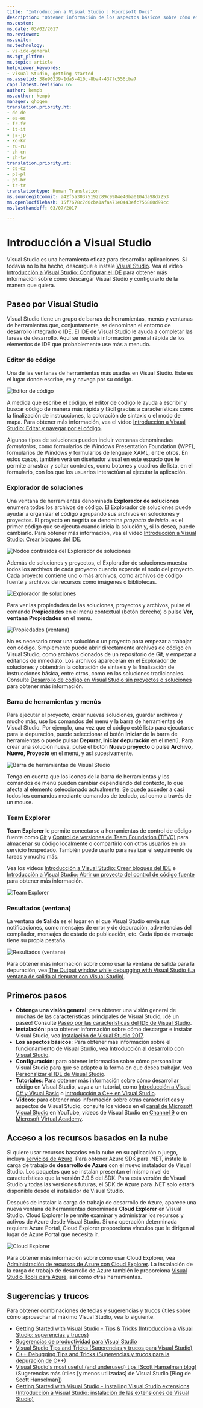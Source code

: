 ```yaml
---
title: "Introducción a Visual Studio | Microsoft Docs"
description: "Obtener información de los aspectos básicos sobre cómo empezar a usar Visual Studio"
ms.custom: 
ms.date: 03/02/2017
ms.reviewer: 
ms.suite: 
ms.technology:
- vs-ide-general
ms.tgt_pltfrm: 
ms.topic: article
helpviewer_keywords:
- Visual Studio, getting started
ms.assetid: 38e90339-1da5-410c-8ba4-437fc556cba7
caps.latest.revision: 65
author: kempb
ms.author: kempb
manager: ghogen
translation.priority.ht:
- de-de
- es-es
- fr-fr
- it-it
- ja-jp
- ko-kr
- ru-ru
- zh-cn
- zh-tw
translation.priority.mt:
- cs-cz
- pl-pl
- pt-br
- tr-tr
translationtype: Human Translation
ms.sourcegitcommit: a42f5a30375192c89c9984e40ba0104da98d7253
ms.openlocfilehash: 15f7678c7d0cba1afaa71e0443efc756880d99cc
ms.lasthandoff: 03/07/2017

---
```

# <a name="get-started-with-visual-studio"></a>Introducción a Visual Studio

Visual Studio es una herramienta eficaz para desarrollar aplicaciones. Si todavía no lo ha hecho, descargue e instale [Visual Studio](https://www.visualstudio.com/vs/). Vea el vídeo [Introducción a Visual Studio: Configurar el IDE](https://www.youtube.com/watch?v=xLCedknQkN0&list=PLReL099Y5nRfw6VNvzMkv0sabT2crbSpK&index=1) para obtener más información sobre cómo descargar Visual Studio y configurarlo de la manera que quiera.

## <a name="visual-studio-tour"></a>Paseo por Visual Studio
Visual Studio tiene un grupo de barras de herramientas, menús y ventanas de herramientas que, conjuntamente, se denominan el entorno de desarrollo integrado o IDE. El IDE de Visual Studio le ayuda a completar las tareas de desarrollo. Aquí se muestra información general rápida de los elementos de IDE que probablemente use más a menudo.

### <a name="code-editor"></a>Editor de código
Una de las ventanas de herramientas más usadas en Visual Studio. Este es el lugar donde escribe, ve y navega por su código.

![Editor de código](../ide/media/VSIDE_CodeWindow.png)

A medida que escribe el código, el editor de código le ayuda a escribir y buscar código de manera más rápida y fácil gracias a características como la finalización de instrucciones, la coloración de sintaxis o el modo de mapa. Para obtener más información, vea el vídeo [Introducción a Visual Studio: Editar y navegar por el código](https://www.youtube.com/watch?v=4glwwioCVjA&list=PLReL099Y5nRfw6VNvzMkv0sabT2crbSpK&index=5).

Algunos tipos de soluciones pueden incluir ventanas denominadas *formularios*, como formularios de Windows Presentation Foundation (WPF), formularios de Windows y formularios de lenguaje XAML, entre otros. En estos casos, también verá un diseñador visual en este espacio que le permite arrastrar y soltar controles, como botones y cuadros de lista, en el formulario, con los que los usuarios interactúan al ejecutar la aplicación.

### <a name="solution-explorer"></a>Explorador de soluciones

Una ventana de herramientas denominada **Explorador de soluciones** enumera todos los archivos de código. El Explorador de soluciones puede ayudar a organizar el código agrupando sus archivos en soluciones y proyectos. El proyecto en negrita se denomina *proyecto de inicio*. es el primer código que se ejecuta cuando inicia la solución y, si lo desea, puede cambiarlo. Para obtener más información, vea el vídeo [Introducción a Visual Studio: Crear bloques del IDE](https://www.youtube.com/watch?v=JHc3_gsCmZg&index=2&list=PLReL099Y5nRfw6VNvzMkv0sabT2crbSpK).

![Nodos contraídos del Explorador de soluciones](../ide/media/VSIDE_SolutionExplorer2_callouts.png)

 Además de soluciones y proyectos, el Explorador de soluciones muestra todos los archivos de cada proyecto cuando expande el nodo del proyecto. Cada proyecto contiene uno o más archivos, como archivos de código fuente y archivos de recursos como imágenes o bibliotecas.

![Explorador de soluciones](../ide/media/VSIDE_SolutionExplorer3.png)

Para ver las propiedades de las soluciones, proyectos y archivos, pulse el comando **Propiedades** en el menú contextual (botón derecho) o pulse **Ver, ventana Propiedades** en el menú.

![Propiedades (ventana)](../ide/media/VSIDE_SolutionExplorer4.png)

No es necesario crear una solución o un proyecto para empezar a trabajar con código. Simplemente puede abrir directamente archivos de código en Visual Studio, como archivos clonados de un repositorio de Git, y empezar a editarlos de inmediato. Los archivos aparecerán en el Explorador de soluciones y obtendrán la coloración de sintaxis y la finalización de instrucciones básica, entre otros, como en las soluciones tradicionales. Consulte [Desarrollo de código en Visual Studio sin proyectos o soluciones](../ide/develop-code-in-visual-studio-without-projects-or-solutions.md) para obtener más información.

### <a name="toolbar-and-menus"></a>Barra de herramientas y menús
Para ejecutar el proyecto, crear nuevas soluciones, guardar archivos y mucho más, use los comandos del menú y la barra de herramientas de Visual Studio. Por ejemplo, una vez que el código esté listo para ejecutarse para la depuración, puede seleccionar el botón **Iniciar** de la barra de herramientas o puede pulsar **Depurar, Iniciar depuración** en el menú. Para crear una solución nueva, pulse el botón **Nuevo proyecto** o pulse **Archivo, Nuevo, Proyecto** en el menú, y así sucesivamente.

![Barra de herramientas de Visual Studio](../ide/media/VSIDE_SolutionExplorer5_callouts.png)

Tenga en cuenta que los iconos de la barra de herramientas y los comandos de menú pueden cambiar dependiendo del contexto, lo que afecta al elemento seleccionado actualmente. Se puede acceder a casi todos los comandos mediante comandos de teclado, así como a través de un mouse.

### <a name="team-explorer"></a>Team Explorer
**Team Explorer** le permite conectarse a herramientas de control de código fuente como [Git](https://git-scm.com/) y [Control de versiones de Team Foundation (TFVC)](https://www.visualstudio.com/en-us/docs/tfvc/overview) para almacenar su código localmente o compartirlo con otros usuarios en un servicio hospedado. También puede usarlo para realizar el seguimiento de tareas y mucho más.

Vea los vídeos [Introducción a Visual Studio: Crear bloques del IDE](https://www.youtube.com/watch?v=JHc3_gsCmZg&index=2&list=PLReL099Y5nRfw6VNvzMkv0sabT2crbSpK) e [Introducción a Visual Studio: Abrir un proyecto del control de código fuente](https://www.youtube.com/watch?v=pc9vX_4RGV4&list=PLReL099Y5nRfw6VNvzMkv0sabT2crbSpK&index=3) para obtener más información.

![Team Explorer](../ide/media/TeamExplorer.png)

### <a name="output-window"></a>Resultados (ventana)
La ventana de **Salida** es el lugar en el que Visual Studio envía sus notificaciones, como mensajes de error y de depuración, advertencias del compilador, mensajes de estado de publicación, etc. Cada tipo de mensaje tiene su propia pestaña.

![Resultados (ventana)](../ide/media/VSIDE_OutputWindow.png)

Para obtener más información sobre cómo usar la ventana de salida para la depuración, vea [The Output window while debugging with Visual Studio (La ventana de salida al depurar con Visual Studio)](https://blogs.msdn.microsoft.com/visualstudioalm/2015/02/09/the-output-window-while-debugging-with-visual-studio/).

## <a name="first-steps"></a>Primeros pasos
- **Obtenga una visión general**: para obtener una visión general de muchas de las características principales de Visual Studio, ¡dé un paseo! Consulte [Paseo por las características del IDE de Visual Studio](../ide/visual-studio-ide.md).
- **Instalación**: para obtener información sobre cómo descargar e instalar Visual Studio, vea [Instalación de Visual Studio 2017](../install/install-visual-studio.md).
- **Los aspectos básicos**: Para obtener más información sobre el funcionamiento de Visual Studio, vea [Introducción al desarrollo con Visual Studio](../ide/get-started-developing-with-visual-studio.md).
- **Configuración**: para obtener información sobre cómo personalizar Visual Studio para que se adapte a la forma en que desea trabajar. Vea [Personalizar el IDE de Visual Studio](../ide/personalizing-the-visual-studio-ide.md).
- **Tutoriales**: Para obtener más información sobre cómo desarrollar código en Visual Studio, vaya a un tutorial, como [Introducción a Visual C# y Visual Basic](../ide/getting-started-with-visual-csharp-and-visual-basic.md) o [Introducción a C++ en Visual Studio](../ide/getting-started-with-cpp-in-visual-studio.md).
- **Vídeos**: para obtener más información sobre otras características y aspectos de Visual Studio, consulte los vídeos en el [canal de Microsoft Visual Studio](https://www.youtube.com/user/VisualStudio/videos) en YouTube, vídeos de Visual Studio en [Channel 9](https://channel9.msdn.com/Tags/visual+studio) o en [Microsoft Virtual Academy](https://mva.microsoft.com/product-training/visual-studio-courses#!jobf=Developer).

## <a name="access-cloud-based-resources"></a>Acceso a los recursos basados en la nube

Si quiere usar recursos basados en la nube en su aplicación o juego, incluya [servicios de Azure](https://azure.microsoft.com/en-us/services/). Para obtener Azure SDK para .NET, instale la carga de trabajo de **desarrollo de Azure** con el nuevo instalador de Visual Studio. Los paquetes que se instalan presentan el mismo nivel de características que la versión 2.9.5 del SDK. Para esta versión de Visual Studio y todas las versiones futuras, el SDK de Azure para .NET solo estará disponible desde el instalador de Visual Studio.

Después de instalar la carga de trabajo de desarrollo de Azure, aparece una nueva ventana de herramientas denominada **Cloud Explorer** en Visual Studio. Cloud Explorer le permite examinar y administrar los recursos y activos de Azure desde Visual Studio. Si una operación determinada requiere Azure Portal, Cloud Explorer proporciona vínculos que le dirigen al lugar de Azure Portal que necesita ir.

![Cloud Explorer](../ide/media/VSIDE_CloudExplorer.png)

Para obtener más información sobre cómo usar Cloud Explorer, vea [Administración de recursos de Azure con Cloud Explorer](https://azure.microsoft.com/en-us/documentation/articles/vs-azure-tools-resources-managing-with-cloud-explorer/).
La instalación de la carga de trabajo de desarrollo de Azure también le proporciona [Visual Studio Tools para Azure](https://www.visualstudio.com/vs/azure-tools/), así como otras herramientas.

## <a name="tips-and-tricks"></a>Sugerencias y trucos
Para obtener combinaciones de teclas y sugerencias y trucos útiles sobre cómo aprovechar al máximo Visual Studio, vea lo siguiente.
- [Getting Started with Visual Studio - Tips & Tricks (Introducción a Visual Studio: sugerencias y trucos)](https://www.youtube.com/watch?v=vmXqGwn1Glk&list=PLReL099Y5nRfw6VNvzMkv0sabT2crbSpK&index=4)
- [Sugerencias de productividad para Visual Studio](../ide/productivity-tips-for-visual-studio.md)
- [Visual Studio Tips and Tricks (Sugerencias y trucos para Visual Studio)](https://channel9.msdn.com/events/TechEd/2013/DEV-B353)
- [C++ Debugging Tips and Tricks (Sugerencias y trucos para la depuración de C++)](https://channel9.msdn.com/Shows/Visual-Studio-Toolbox/C-Plus-Plus-Debugging-Tips-and-Tricks)
- [Visual Studio's most useful (and underused) tips [Scott Hanselman blog]](https://www.hanselman.com/blog/VisualStudiosMostUsefulAndUnderusedTips.aspx) (Sugerencias más útiles [y menos utilizadas] de Visual Studio [Blog de Scott Hanselman])
- [Getting Started with Visual Studio - Installing Visual Studio extensions (Introducción a Visual Studio: instalación de las extensiones de Visual Studio)](https://www.youtube.com/watch?v=MWLLQaknRZY&list=PLReL099Y5nRfw6VNvzMkv0sabT2crbSpK&index=7)

